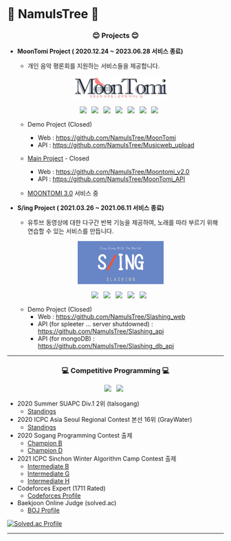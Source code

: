 # 🌳 NamuIsTree 🌳

<h3 align="center" style="border-bottom: none;"> 😊 Projects 😊 </h3>

  - **MoonTomi Project ( 2020.12.24 ~ 2023.06.28 서비스 종료)**
    * 개인 음악 평론회를 지원하는 서비스들을 제공합니다.
  
    <p align="center">
      <img align="center" src="./images/moontomi.jpg" width="220px" alt="moontomi_logo" /> <br/> <br/>
      <img src="https://img.shields.io/badge/React-61DAFB?style=flat-square&logo=React&logoColor=white"/></a> &nbsp
      <img src="https://img.shields.io/badge/CSS3-1572B6?style=flat-square&logo=CSS3&logoColor=white"/></a> &nbsp
      <img src="https://img.shields.io/badge/HTML5-E34F26?style=flat-square&logo=HTML5&logoColor=white"/></a> &nbsp
      <img src="https://img.shields.io/badge/Node.js-339933?style=flat-square&logo=node-dot-js&logoColor=white"/></a> &nbsp
      <img src="https://img.shields.io/badge/PM2-2B037A?style=flat-square&logo=PM2&logoColor=white"/></a> &nbsp
      <img src="https://img.shields.io/badge/MariaDB-003545?style=flat-square&logo=MariaDB&logoColor=white"/></a> &nbsp 
      <img src="https://img.shields.io/badge/Amazon lightsail-FF9900?style=flat-square"/></a> &nbsp
    </p>

    + Demo Project (Closed)
      + Web : https://github.com/NamuIsTree/MoonTomi
      + API : https://github.com/NamuIsTree/Musicweb_upload
    + [Main Project](http://moontomi.duckdns.org) - Closed
      + Web : https://github.com/NamuIsTree/Moontomi_v2.0
      + API : https://github.com/NamuIsTree/MoonTomi_API
     
    + [MOONTOMI 3.0](https://moontomi.com) 서비스 중

  - **S/ing Project ( 2021.03.26 ~ 2021.06.11 서비스 종료)**
    * 유투브 동영상에 대한 다구간 반복 기능을 제공하여, 노래를 따라 부르기 위해 연습할 수 있는 서비스를 만듭니다.
    
    <p align="center">
      <img align="center" src="./images/s_ing_2.jpg" width="200px" alt="s/ing_logo" /> <br/> <br/>
      <img src="https://img.shields.io/badge/React-61DAFB?style=flat-square&logo=React&logoColor=white"/></a> &nbsp
      <img src="https://img.shields.io/badge/Flask-000000?style=flat-square&logo=Flask&logoColor=white"/></a> &nbsp
      <img src="https://img.shields.io/badge/Node.js-339933?style=flat-square&logo=node-dot-js&logoColor=white"/></a> &nbsp
      <img src="https://img.shields.io/badge/MongoDB-47A248?style=flat-square&logo=MongoDB&logoColor=white"/></a> &nbsp
      <img src="https://img.shields.io/badge/Amazon AWS-232F3E?style=flat-square&logo=Amazon%20AWS&logoColor=white"/></a> &nbsp
    </p>

    + Demo Project (Closed)
      + Web : https://github.com/NamuIsTree/Slashing_web
      + API (for spleeter ... server shutdowned) : https://github.com/NamuIsTree/Slashing_api
      + API (for mongoDB)  : https://github.com/NamuIsTree/Slashing_db_api
---

<h3 align="center"> 💻 Competitive Programming 💻 </h3>
  
  <p align="center">
    <img src="https://img.shields.io/badge/C++-00599C?style=flat-square&logo=C%2B%2B&logoColor=white"/></a> &nbsp
    <img src="https://img.shields.io/badge/Java-007396?style=flat-square&logo=Java&logoColor=white"/></a> &nbsp
  </p>

  - 2020 Summer SUAPC Div.1 2위 (talsogang)
    + [Standings](https://icpc-sinchon.github.io/suapc)
  - 2020 ICPC Asia Seoul Regional Contest 본선 16위 (GrayWater)
    + [Standings](https://icpc.global/regionals/finder/Seoul-2020/standings)
  - 2020 Sogang Programming Contest 출제
    + [Champion B](https://www.acmicpc.net/problem/20292)
    + [Champion D](https://www.acmicpc.net/problem/20294)
  - 2021 ICPC Sinchon Winter Algorithm Camp Contest 출제 
    + [Intermediate B](https://www.acmicpc.net/problem/20928)
    + [Intermediate G](https://www.acmicpc.net/problem/20933)
    + [Intermediate H](https://www.acmicpc.net/problem/20934)
  - Codeforces Expert (1711 Rated)
    + [Codeforces Profile](https://codeforces.com/profile/NamuTree)
  - Baekjoon Online Judge (solved.ac)
    + [BOJ Profile](https://www.acmicpc.net/user/woonikim)

  [![Solved.ac Profile](http://mazassumnida.wtf/api/v2/generate_badge?boj=woonikim)](https://solved.ac/woonikim/) 

---
